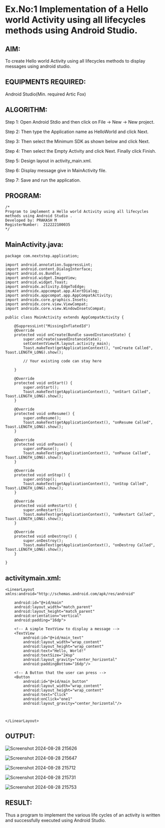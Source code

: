 # Ex.No:1 Implementation of a Hello world Activity using all lifecycles methods using Android Studio.


## AIM:
To create Hello world Activity using all lifecycles methods to display messages using android studio.

## EQUIPMENTS REQUIRED:

Android Studio(Min. required Artic Fox)


## ALGORITHM:

Step 1: Open Android Stdio and then click on File -> New -> New project.

Step 2: Then type the Application name as HelloWorld and click Next.

Step 3: Then select the Minimum SDK as shown below and click Next.

Step 4: Then select the Empty Activity and click Next. Finally click Finish.

Step 5: Design layout in activity_main.xml.

Step 6: Display message give in MainActivity file.

Step 7: Save and run the application.



## PROGRAM:
 ```
/*
Program to implement a Hello world Activity using all lifecycles methods using Android Studio .
Developed by: PRAKASH M
RegisterNumber:  212222100035
*/
```

## MainActivity.java:

```
package com.nextstep.application;

import android.annotation.SuppressLint;
import android.content.DialogInterface;
import android.os.Bundle;
import android.widget.ImageView;
import android.widget.Toast;
import androidx.activity.EdgeToEdge;
import androidx.appcompat.app.AlertDialog;
import androidx.appcompat.app.AppCompatActivity;
import androidx.core.graphics.Insets;
import androidx.core.view.ViewCompat;
import androidx.core.view.WindowInsetsCompat;

public class MainActivity extends AppCompatActivity {

    @SuppressLint("MissingInflatedId")
    @Override
    protected void onCreate(Bundle savedInstanceState) {
        super.onCreate(savedInstanceState);
        setContentView(R.layout.activity_main);
        Toast.makeText(getApplicationContext(), "onCreate Called", Toast.LENGTH_LONG).show();

        // Your existing code can stay here

    }

    @Override
    protected void onStart() {
        super.onStart();
        Toast.makeText(getApplicationContext(), "onStart Called", Toast.LENGTH_LONG).show();
    }

    @Override
    protected void onResume() {
        super.onResume();
        Toast.makeText(getApplicationContext(), "onResume Called", Toast.LENGTH_LONG).show();
    }

    @Override
    protected void onPause() {
        super.onPause();
        Toast.makeText(getApplicationContext(), "onPause Called", Toast.LENGTH_LONG).show();
    }

    @Override
    protected void onStop() {
        super.onStop();
        Toast.makeText(getApplicationContext(), "onStop Called", Toast.LENGTH_LONG).show();
    }

    @Override
    protected void onRestart() {
        super.onRestart();
        Toast.makeText(getApplicationContext(), "onRestart Called", Toast.LENGTH_LONG).show();
    }

    @Override
    protected void onDestroy() {
        super.onDestroy();
        Toast.makeText(getApplicationContext(), "onDestroy Called", Toast.LENGTH_LONG).show();
    }

}

```


## activitymain.xml:

```
<LinearLayout xmlns:android="http://schemas.android.com/apk/res/android"
  
    android:id="@+id/main"
    android:layout_width="match_parent"
    android:layout_height="match_parent"
    android:orientation="vertical"
    android:padding="16dp">

    <!-- A simple TextView to display a message -->
    <TextView
        android:id="@+id/main_text"
        android:layout_width="wrap_content"
        android:layout_height="wrap_content"
        android:text="Hello, World!"
        android:textSize="24sp"
        android:layout_gravity="center_horizontal"
        android:paddingBottom="16dp"/>

    <!-- A Button that the user can press -->
    <Button
        android:id="@+id/main_button"
        android:layout_width="wrap_content"
        android:layout_height="wrap_content"
        android:text="Click"
        android:onClick="one1"
        android:layout_gravity="center_horizontal"/>

   

</LinearLayout>

```


## OUTPUT:

![Screenshot 2024-08-28 215626](https://github.com/user-attachments/assets/531b2bea-362d-48f1-b164-ff1f81191329)

![Screenshot 2024-08-28 215647](https://github.com/user-attachments/assets/282178c3-34fc-4407-9afc-a5c39ae127b0)

![Screenshot 2024-08-28 215712](https://github.com/user-attachments/assets/8cbeb223-2568-45a6-876d-9cdcb3b435bf)

![Screenshot 2024-08-28 215731](https://github.com/user-attachments/assets/34c339cc-6026-4e3f-9c26-b9a973caea83)

![Screenshot 2024-08-28 215753](https://github.com/user-attachments/assets/b48d4d03-b480-44cc-960a-d334690d999d)


## RESULT:
Thus a program to implement the various life cycles of an activity is written and successfully executed using Android Studio.
